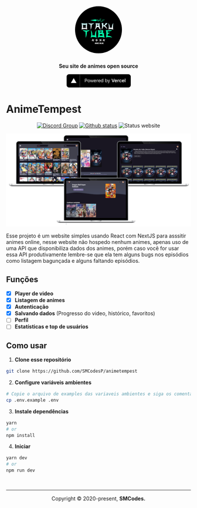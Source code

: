 <h1 align="center"><img width="128" style="border-radius: 64px" src="./public/images/logo.jpg"></h1>

<div align="center">
  <p>
    <strong>Seu site de animes open source</strong>
  </p>
  <p>
    <a href="https://vercel.com/?utm_source=brasilapi" target="_blank" rel="noopener">
      <img src="./public/images/powered-by-vercel.svg" width="175" alt="Powered by Vercel" />
    </a>
  </p>
</div>

# AnimeTempest

<div align="center">

[![Discord Group](https://shields.io/discord/803654181839700038?style=for-the-badge&logo=discord&color=67E480)](https://discord.gg/s9jKHJwxqH)
[![Github status](https://shields.io/github/last-commit/SMCodesP/animetempest?style=for-the-badge&logo=github&color=24292e)](https://github.com/SMCodesP/animetempest)
![Status website](https://shields.io/uptimerobot/ratio/m788136933-a1e7a27585f1fc18930f9b1d?style=for-the-badge&label=UPTIME%2030)

</div>

![Screens](./public/images/screens.png)

Esse projeto é um website simples usando React com NextJS para asssitir animes online, nesse website não hospedo nenhum animes, apenas uso de uma API que disponibiliza dados dos animes, porém caso você for usar essa API produtivamente lembre-se que ela tem alguns bugs nos episódios como listagem bagunçada e alguns faltando episódios.

## Funções

- [x] **Player de video**
- [x] **Listagem de animes**
- [x] **Autenticação**
- [x] **Salvando dados** (Progresso do video, histórico, favoritos)
- [ ] **Perfil**
- [ ] **Estatísticas e top de usuários**

## Como usar

1. **Clone esse repositório**

```bash
git clone https://github.com/SMCodesP/animetempest
```

2. **Configure variáveis ambientes**

```bash
# Copie o arquivo de examples das variaveis ambientes e siga os comentários para preenchê-las
cp .env.example .env
```

3. **Instale dependências**

```bash
yarn
# or
npm install
```

4. **Iniciar**

```bash
yarn dev
# or
npm run dev
```

<br>

---

<p align="center">
  Copyright © 2020-present, <b>SMCodes<b>.
</p>

